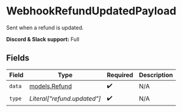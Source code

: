 # WebhookRefundUpdatedPayload

Sent when a refund is updated.

**Discord & Slack support:** Full


## Fields

| Field                                | Type                                 | Required                             | Description                          |
| ------------------------------------ | ------------------------------------ | ------------------------------------ | ------------------------------------ |
| `data`                               | [models.Refund](../models/refund.md) | :heavy_check_mark:                   | N/A                                  |
| `type`                               | *Literal["refund.updated"]*          | :heavy_check_mark:                   | N/A                                  |